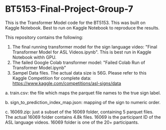 # BT5153-Final-Project-Group-7
This is the Transformer Model code for the BT5153. This was built on Kaggle Notebook. Best to run on Kaggle Notebook to reproduce the results.

This repository contains the following:
1. The final running transformer model for the sign language video: "Final Transformer Model for ASL Videos.ipynb". This is best run in Kaggle Notebook withh GPU. 
2. The failed Google Colab transformer model: "Failed Colab Run of Transformer Model.ipynb"
3. Sampel Data files. The actual data size is 56G. Please refer to this Kaggle Competition for complete data: https://www.kaggle.com/competitions/asl-signs/data

  a. train.csv: the file which maps the parquet file names to the true sign label.
  
  b. sign_to_prediction_index_map.json: mapping of the sign to numeric order.
  
  c. 16069.zip: just a subset of the 16069 folder, containing 5 parquet files. The actual 16069 folder contains 4.8k files. 16069 is the participant ID of the ASL language videos. 16069 folder is one of the 20+ participants. 
